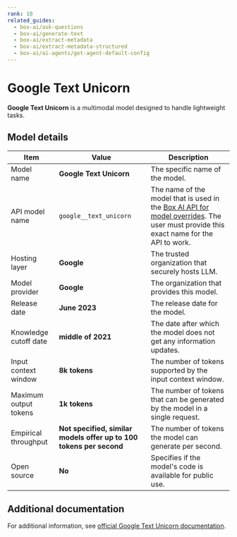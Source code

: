 ```yaml
---
rank: 10
related_guides:
  - box-ai/ask-questions
  - box-ai/generate-text
  - box-ai/extract-metadata
  - box-ai/extract-metadata-structured
  - box-ai/ai-agents/get-agent-default-config
---
```


# Google Text Unicorn

**Google Text Unicorn** is a multimodal model designed to handle lightweight tasks.

## Model details

| Item  | Value | Description |
|-----------|----------|----------|
|Model name|**Google Text Unicorn**| The specific name of the model. | 
|API model name|`google__text_unicorn`| The name of the model that is used in the [Box AI API for model overrides][overrides]. The user must provide this exact name for the API to work. |
|Hosting layer| **Google** | The trusted organization that securely hosts LLM. |
|Model provider|**Google**| The organization that provides this model. |
|Release date|**June 2023** | The release date for the model.|
|Knowledge cutoff date| **middle of 2021**| The date after which the model does not get any information updates. |
|Input context window |**8k tokens**| The number of tokens supported by the input context window.| 
|Maximum output tokens |**1k tokens** |The number of tokens that can be generated by the model in a single request.| 
|Empirical throughput| **Not specified, similar models offer up to 100 tokens per second** | The number of tokens the model can generate per second.|
|Open source | **No** | Specifies if the model's code is available for public use. |

## Additional documentation

For additional information, see [official Google Text Unicorn documentation][vertex-text-models].

[vertex-text-models]: https://cloud.google.com/vertex-ai/generative-ai/docs/model-reference/text
[overrides]: g://box-ai/ai-agents/overrides-tutorial
